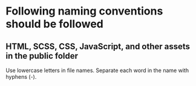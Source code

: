 # Following naming conventions should be followed

## HTML, SCSS, CSS, JavaScript, and other assets in the public folder

Use lowercase letters in file names. Separate each word in the name with hyphens (-).
